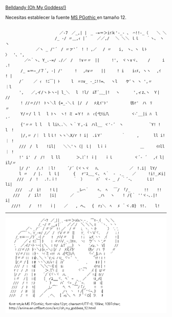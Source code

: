 [Belldandy (Oh My Goddess!)](http://anime.en.utf8art.com/arc/oh_my_goddess_12.html)

Necesitas establecer la fuente [MS PGothic ](https://learn.microsoft.com/es-mx/typography/font-list/ms-pgothic) en tamaño 12.

```

　　　　　　　　　　　　 　 ／‐7　／_,| |　_ -=＝＞iｲｋ'‐_- 、 ⌒!!-_（ 　 ＼ ＼
　　　　　　　　　　　　　/_ -/ 〃＿,ｨ |´　　 ／／,/　 ＼ ＼＼ ｌｌ　　｀ヽ､　ヽ ヽ
　　　　　　　　／ヽ _ /'´　/ 〃ァ'´　! ! ,／　 / 〃　　i,　ヽ、ヽ ｌﾄ　 　 　 〉　 '､ ',
　　　　　／⌒｀ヽ､ Y_.-=/ ./／　/　 !∨〃〃　||　 　 !',　ヾヽ∨ヾ､　　 /　 　 i .!
　　　　/_ =＝―_/７´, -| /'　 　 !　 ,ﾊ∨〃　　||　　　! i 　 iｨﾒ, ヽヽ　 ,ｲ 　 　 ! |
　　　 /´　　 ／ ｨ　!ﾆ￣| ﾄ　　　l　〃ﾊ∨_ -_ﾆ!!=､　 ヽl 　 ケﾞヽ ヽ ',〃　　　｜l
　　　 ',　　／,イ/ヽトヽｰ| l_＼　 l　!l/　ﾑT´＿_|!　 ヽ　　　 ',ィz､ヽ　Ｙ|　　 　 //
　　　　! //〃//!　ﾄヽ＼l {=_-＼ｌ |/　/　 ﾒえｲ'ﾄ'　　 　 　 彷r'　ハ　ﾘ　　　〃
　　　　Y/〃/ l l　 l ﾄヽ　ヽ! ミ =Ｙ!　ﾊ　ｨ{弋ﾘi八　　 　 　 ヾ-ﾞ__|i ﾊ　l　　 '´
　　　　{'〃〃 l l　 l liﾄ､.＼ ヽ｀Ｙ,-i　ハl__ ヾ'- ﾞ　ヽ　　　 　 　 `Y! ! l　!
　　　　|/,〃 /｜　l lｌ! ヽヽ＼X/r ! i|　.iＹﾞ　　　　　｀　　　, 　 　 ll i!｜ !
　　　 ///　/　l 　 !il|　　＼＼'ヽ（| ｌ|　 lｉｉ 　 　 　 　 　 ＿　 　 ｲﾊll｜ !
　　　 !' i'　/　/!　 l ll　　 　 ＞､ﾐ`! ｉ| 　 ｉｌ　　　　　 ヾ´‐ ´　 ,ｲ l|　il/〃
　　　 |/ /'　 /.!　｜l!　　　´/´（ヾヽヾ　 ﾊ､　　　　　　　　／　!.i|　lY/
　　　 l 〃　 / |.　 l ｌ|　　　 {　 r'ﾕ＿_ヾ､　ﾍ｀　-　._ 　 ／　 　 !i!_メi|
　　　///　 /　!　 .!.ｉ!　　 　 ｀　）　　　 ﾊ`　ヾ- _ / ｀´-､　　　 ｌi!　 li|
　　 ///　 ./　i! 　 !ｌ|　　　　　_レ⌒｀ 　 ﾍ.　ﾍ　 ￣/ 「/_　　　 !! 　 !!
　　/// 　 /　il! 　 |i|　　　 ／　 　 　 　 _ハ　 ヽ 　 ! /{｀ ''ヾ-､.|!　　i|
　 ///! 　 /　 !!　　ｉ| 　 ／　　, へ、　 {　rｭ＼　ﾍ　 ﾒ ＾ヾ.O}　ﾘ!. 　 l!

```

---

![Vista previa](belldandy.png)